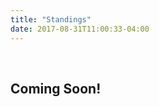 ```yaml
---
title: "Standings"
date: 2017-08-31T11:00:33-04:00
---
```

<div class="sponsorcontainer">
  <a id="standings-a1" href="#"><img id="standings-s1" class="image sponsor"></a>
  <a id="standings-a2" href="#"><img id="standings-s2" class="image sponsor"></a>
</div>

## Coming Soon!

